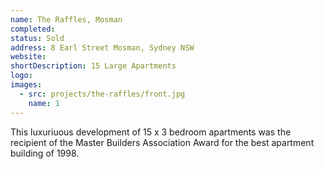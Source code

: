 ```yaml
---
name: The Raffles, Mosman
completed: 
status: Sold
address: 8 Earl Street Mosman, Sydney NSW
website: 
shortDescription: 15 Large Apartments
logo: 
images:
  - src: projects/the-raffles/front.jpg
    name: 1
---
```


This luxuriuous development of 15 x 3 bedroom apartments was the recipient of the Master Builders Association Award for the best apartment building of 1998.
